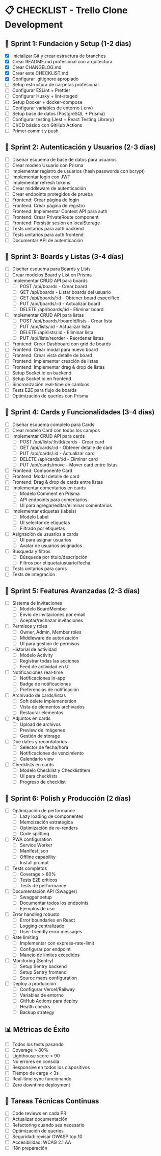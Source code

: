 # 📋 CHECKLIST - Trello Clone Development

## 🎯 Sprint 1: Fundación y Setup (1-2 días)
- [x] Inicializar Git y crear estructura de branches
- [x] Crear README.md profesional con arquitectura
- [x] Crear CHANGELOG.md
- [x] Crear este CHECKLIST.md
- [x] Configurar .gitignore apropiado
- [ ] Setup estructura de carpetas profesional
- [ ] Configurar ESLint + Prettier
- [ ] Configurar Husky + lint-staged
- [ ] Setup Docker + docker-compose
- [ ] Configurar variables de entorno (.env)
- [ ] Setup base de datos (PostgreSQL + Prisma)
- [ ] Configurar testing (Jest + React Testing Library)
- [ ] CI/CD básico con GitHub Actions
- [ ] Primer commit y push

## 🎯 Sprint 2: Autenticación y Usuarios (2-3 días)
- [ ] Diseñar esquema de base de datos para usuarios
- [ ] Crear modelo Usuario con Prisma
- [ ] Implementar registro de usuarios (hash passwords con bcrypt)
- [ ] Implementar login con JWT
- [ ] Implementar refresh tokens
- [ ] Crear middleware de autenticación
- [ ] Crear endpoints protegidos de prueba
- [ ] Frontend: Crear página de login
- [ ] Frontend: Crear página de registro
- [ ] Frontend: Implementar Context API para auth
- [ ] Frontend: Crear PrivateRoute component
- [ ] Frontend: Persistir sesión en localStorage
- [ ] Tests unitarios para auth backend
- [ ] Tests unitarios para auth frontend
- [ ] Documentar API de autenticación

## 🎯 Sprint 3: Boards y Listas (3-4 días)
- [ ] Diseñar esquema para Boards y Lists
- [ ] Crear modelos Board y List en Prisma
- [ ] Implementar CRUD API para boards
  - [ ] POST /api/boards - Crear board
  - [ ] GET /api/boards - Listar boards del usuario
  - [ ] GET /api/boards/:id - Obtener board específico
  - [ ] PUT /api/boards/:id - Actualizar board
  - [ ] DELETE /api/boards/:id - Eliminar board
- [ ] Implementar CRUD API para listas
  - [ ] POST /api/boards/:boardId/lists - Crear lista
  - [ ] PUT /api/lists/:id - Actualizar lista
  - [ ] DELETE /api/lists/:id - Eliminar lista
  - [ ] PUT /api/lists/reorder - Reordenar listas
- [ ] Frontend: Crear Dashboard con grid de boards
- [ ] Frontend: Crear modal para nuevo board
- [ ] Frontend: Crear vista detalle de board
- [ ] Frontend: Implementar creación de listas
- [ ] Frontend: Implementar drag & drop de listas
- [ ] Setup Socket.io en backend
- [ ] Setup Socket.io en frontend
- [ ] Sincronización real-time de cambios
- [ ] Tests E2E para flujo de boards
- [ ] Optimización de queries con Prisma

## 🎯 Sprint 4: Cards y Funcionalidades (3-4 días)
- [ ] Diseñar esquema completo para Cards
- [ ] Crear modelo Card con todos los campos
- [ ] Implementar CRUD API para cards
  - [ ] POST /api/lists/:listId/cards - Crear card
  - [ ] GET /api/cards/:id - Obtener detalle de card
  - [ ] PUT /api/cards/:id - Actualizar card
  - [ ] DELETE /api/cards/:id - Eliminar card
  - [ ] PUT /api/cards/move - Mover card entre listas
- [ ] Frontend: Componente Card
- [ ] Frontend: Modal detalle de card
- [ ] Frontend: Drag & drop de cards entre listas
- [ ] Implementar comentarios en cards
  - [ ] Modelo Comment en Prisma
  - [ ] API endpoints para comentarios
  - [ ] UI para agregar/editar/eliminar comentarios
- [ ] Implementar etiquetas (labels)
  - [ ] Modelo Label
  - [ ] UI selector de etiquetas
  - [ ] Filtrado por etiquetas
- [ ] Asignación de usuarios a cards
  - [ ] UI para asignar usuarios
  - [ ] Avatar de usuarios asignados
- [ ] Búsqueda y filtros
  - [ ] Búsqueda por título/descripción
  - [ ] Filtros por etiqueta/usuario/fecha
- [ ] Tests unitarios para cards
- [ ] Tests de integración

## 🎯 Sprint 5: Features Avanzadas (2-3 días)
- [ ] Sistema de invitaciones
  - [ ] Modelo BoardMember
  - [ ] Envío de invitaciones por email
  - [ ] Aceptar/rechazar invitaciones
- [ ] Permisos y roles
  - [ ] Owner, Admin, Member roles
  - [ ] Middleware de autorización
  - [ ] UI para gestión de permisos
- [ ] Historial de actividad
  - [ ] Modelo Activity
  - [ ] Registrar todas las acciones
  - [ ] Feed de actividad en UI
- [ ] Notificaciones real-time
  - [ ] Notificaciones in-app
  - [ ] Badge de notificaciones
  - [ ] Preferencias de notificación
- [ ] Archivado de cards/listas
  - [ ] Soft delete implementation
  - [ ] Vista de elementos archivados
  - [ ] Restaurar elementos
- [ ] Adjuntos en cards
  - [ ] Upload de archivos
  - [ ] Preview de imágenes
  - [ ] Gestión de storage
- [ ] Due dates y recordatorios
  - [ ] Selector de fecha/hora
  - [ ] Notificaciones de vencimiento
  - [ ] Calendario view
- [ ] Checklists en cards
  - [ ] Modelo Checklist y ChecklistItem
  - [ ] UI para checklists
  - [ ] Progreso de checklist

## 🎯 Sprint 6: Polish y Producción (2 días)
- [ ] Optimización de performance
  - [ ] Lazy loading de componentes
  - [ ] Memoización estratégica
  - [ ] Optimización de re-renders
  - [ ] Code splitting
- [ ] PWA configuration
  - [ ] Service Worker
  - [ ] Manifest.json
  - [ ] Offline capability
  - [ ] Install prompt
- [ ] Tests completos
  - [ ] Coverage > 80%
  - [ ] Tests E2E críticos
  - [ ] Tests de performance
- [ ] Documentación API (Swagger)
  - [ ] Swagger setup
  - [ ] Documentar todos los endpoints
  - [ ] Ejemplos de uso
- [ ] Error handling robusto
  - [ ] Error boundaries en React
  - [ ] Logging centralizado
  - [ ] User-friendly error messages
- [ ] Rate limiting
  - [ ] Implementar con express-rate-limit
  - [ ] Configurar por endpoint
  - [ ] Manejo de límites excedidos
- [ ] Monitoring (Sentry)
  - [ ] Setup Sentry backend
  - [ ] Setup Sentry frontend
  - [ ] Source maps configuration
- [ ] Deploy a producción
  - [ ] Configurar Vercel/Railway
  - [ ] Variables de entorno
  - [ ] GitHub Actions para deploy
  - [ ] Health checks
  - [ ] Backup strategy

## 📊 Métricas de Éxito
- [ ] Todos los tests pasando
- [ ] Coverage > 80%
- [ ] Lighthouse score > 90
- [ ] No errores en consola
- [ ] Responsive en todos los dispositivos
- [ ] Tiempo de carga < 3s
- [ ] Real-time sync funcionando
- [ ] Zero downtime deployment

## 🔧 Tareas Técnicas Continuas
- [ ] Code reviews en cada PR
- [ ] Actualizar documentación
- [ ] Refactoring cuando sea necesario
- [ ] Optimización de queries
- [ ] Seguridad: revisar OWASP top 10
- [ ] Accesibilidad: WCAG 2.1 AA
- [ ] i18n preparación